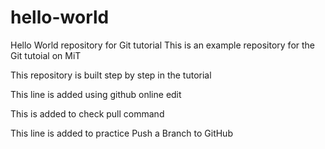 # hello-world
Hello World repository for Git tutorial
This is an example repository for the Git tutoial on MiT

This repository is built step by step in the tutorial

This line is added using github online edit

This is added to check pull command

This line is added to practice Push a Branch to GitHub
